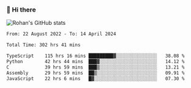 ### 👋 Hi there 

<!--
**rohznmdev/rohznmdev** is a ✨ _special_ ✨ repository because its `README.md` (this file) appears on your GitHub profile.

Here are some ideas to get you started:

- 🔭 I’m currently working on ...
- 🌱 I’m currently learning Ruby and Ruby on Rails
- 👯 I’m looking to collaborate on ...
- 🤔 I’m looking for help with ...
- 💬 Ask me about ...
- 📫 How to reach me: ...
- 😄 Pronouns: ...
- ⚡ Fun fact: ...
-->
![Rohan's GitHub stats](https://github-readme-stats.vercel.app/api?username=rohznmdev&theme=dark&show_icons=true)

<!--START_SECTION:waka-->

```txt
From: 22 August 2022 - To: 14 April 2024

Total Time: 302 hrs 41 mins

TypeScript    115 hrs 16 mins █████████▓░░░░░░░░░░░░░░░   38.08 %
Python        42 hrs 44 mins  ███▓░░░░░░░░░░░░░░░░░░░░░   14.12 %
C             39 hrs 59 mins  ███▒░░░░░░░░░░░░░░░░░░░░░   13.21 %
Assembly      29 hrs 59 mins  ██▒░░░░░░░░░░░░░░░░░░░░░░   09.91 %
JavaScript    22 hrs 6 mins   █▓░░░░░░░░░░░░░░░░░░░░░░░   07.30 %
```

<!--END_SECTION:waka-->
